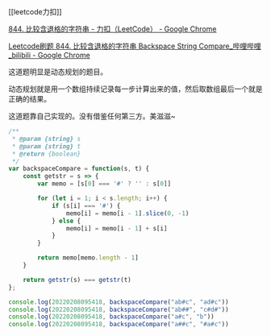 [[leetcode力扣]]

[844. 比较含退格的字符串 - 力扣（LeetCode） - Google Chrome](https://leetcode-cn.com/problems/backspace-string-compare/)

[Leetcode刷题 844. 比较含退格的字符串 Backspace String Compare_哔哩哔哩_bilibili - Google Chrome](https://www.bilibili.com/video/BV1954y1Q7dX/?spm_id_from=333.788.recommend_more_video.11)

这道题明显是动态规划的题目。

动态规划就是用一个数组持续记录每一步计算出来的值，然后取数组最后一个就是正确的结果。

这道题靠自己实现的。没有借鉴任何第三方。美滋滋~

```javascript
/**
 * @param {string} s
 * @param {string} t
 * @return {boolean}
 */
var backspaceCompare = function(s, t) {
    const getstr = s => {
        var memo = [s[0] === '#' ? '' : s[0]]

        for (let i = 1; i < s.length; i++) {
            if (s[i] === '#') {
                memo[i] = memo[i - 1].slice(0, -1)
            } else {
                memo[i] = memo[i - 1] + s[i]
            }
        }

        return memo[memo.length - 1]
    }

    return getstr(s) === getstr(t)
};

console.log(20220208095418, backspaceCompare("ab#c", "ad#c"))
console.log(20220208095418, backspaceCompare("ab##", "c#d#"))
console.log(20220208095418, backspaceCompare("a#c", "b"))
console.log(20220208095418, backspaceCompare("a##c", "#a#c"))
```